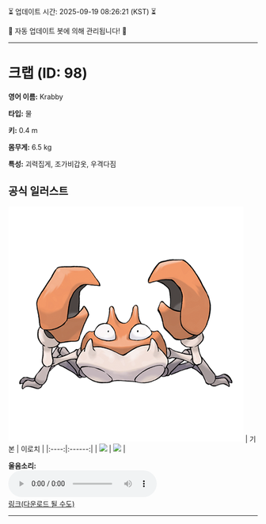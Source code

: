 
⏳ 업데이트 시간: 2025-09-19 08:26:21 (KST) ⏳

🤖 자동 업데이트 봇에 의해 관리됩니다! 🤖

---

# 크랩 (ID: 98)
**영어 이름:** Krabby

**타입:** 물

**키:** 0.4 m

**몸무게:** 6.5 kg

**특성:** 괴력집게, 조가비갑옷, 우격다짐

## 공식 일러스트
![](https://raw.githubusercontent.com/PokeAPI/sprites/master/sprites/pokemon/other/official-artwork/98.png)
| 기본 | 이로치 |
|:----:|:------:|
| <img src="http://play.pokemonshowdown.com/sprites/ani/krabby.gif" width="200"> | <img src="http://play.pokemonshowdown.com/sprites/ani-shiny/krabby.gif" width="200"> |

**울음소리:**<br><audio controls src="https://raw.githubusercontent.com/PokeAPI/cries/main/cries/pokemon/latest/98.ogg"></audio><br> [링크(다운로드 될 수도)](https://raw.githubusercontent.com/PokeAPI/cries/main/cries/pokemon/latest/98.ogg)


---
